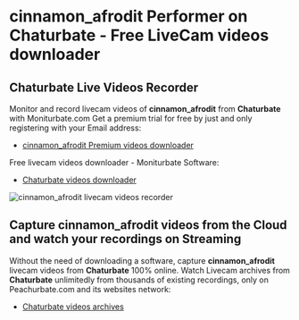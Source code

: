 # cinnamon_afrodit Performer on Chaturbate - Free LiveCam videos downloader

## Chaturbate Live Videos Recorder

Monitor and record livecam videos of **cinnamon_afrodit** from **Chaturbate** with Moniturbate.com
Get a premium trial for free by just and only registering with your Email address:
* [cinnamon_afrodit Premium videos downloader](https://moniturbate.com/request-demo-licence-key.html)

Free livecam videos downloader - Moniturbate Software:
* [Chaturbate videos downloader](https://moniturbate.com/moniturbate-download-software.html)

![cinnamon_afrodit livecam videos recorder](https://peachurnet.com/templates/moniturbate-software.png)


## Capture cinnamon_afrodit videos from the Cloud and watch your recordings on Streaming

Without the need of downloading a software, capture **cinnamon_afrodit** livecam videos from **Chaturbate** 100% online.
Watch Livecam archives from **Chaturbate** unlimitedly from thousands of existing recordings, only on Peachurbate.com and its websites network:
* [Chaturbate videos archives](https://peachurnet.com/)
